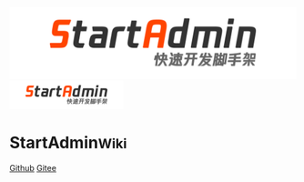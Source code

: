 ![logo](/StartAdmin.png)
<img src="StartAdmin.png" width="200px">

<h1>StartAdmin<small>Wiki</small></h1>


<a href="https://github.com/HammCn/StartAdmin" target="_blank">Github</a> <a href="https://gitee.com/hamm/StartAdmin" target="_blank">Gitee</a>
